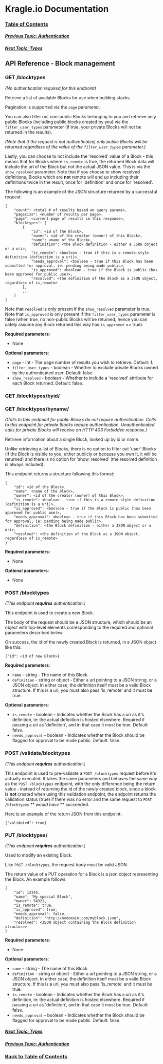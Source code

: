 # Kragle.io Documentation

### [Table of Contents](../README.md)

##### [Previous Topic: Authentication](./Authentication.md)

##### [Next Topic: Types](./Types.md)

## API Reference - Block management

### GET /blocktypes

_(No authentication required for this endpoint)_

Retrieve a list of available Blocks for use when building stacks.

Pagination is supported via the `page` parameter.

You can also filter out non-public Blocks belonging to you and retrieve only public Blocks (including public blocks created by you) via the `filter_user_types` parameter (if true, your private Blocks will not be returned in the results).

_(Note that if the request is not authenticated, only public Blocks will be returned regardless of the value of the `filter_user_types` parameter.)_

Lastly, you can choose to not include the 'resolved' value of a Block - this means that for Blocks where `is_remote` is true, the returned Block data will include the uri of the Block but not the actual JSON value. This is via the `show_resolved` parameter. Note that if you choose to show resolved definitions, Blocks which are **not** remote will end up including their definitions twice in the result, once for 'definition' and once for 'resolved'.

The following is an example of the JSON structure returned by a successful request:
```
{
    "count": <total # of results based on query params>,
    "pagesize": <number of results per page>,
    "page": <current page of results in this response>,
    "blocktypes": [
        {
            "id": <id of the Block>,
            "owner": <id of the creator (owner) of this Block>,
            "name": <name of the Block>,
            "definition": <the Block definition - either a JSON object or a uri>,
            "is_remote": <boolean - true if this is a remote-style definition (definition is a uri)>,
            "needs_approval": <boolean - true if this Block has been submitted for approval, ie: pending being made public>,
            "is_approved": <boolean - true if the Block is public (has been approved for public use)>,
            "resolved": <the definition of the Block as a JSON object, regardless of is_remote>
        },
        ...
    ]
}
```

Note that `resolved` is only present if the `show_resolved` parameter is true.
Note that `is_approved` is only present if the `filter_user_types` parameter is false (when true, no non-public Blocks will be returned, hence you can safely assume any Block returned this way has `is_approved` == true).

**Required parameters**:
  - None

**Optional parameters**:
  - `page` - int - The page number of results you wish to retrieve. Default: 1.
  - `filter_user_types` - boolean - Whether to exclude private Blocks owned by the authenticated user. Default: false.
  - `show_resolved` - boolean - Whether to include a 'resolved' attribute for each Block returned. Default: false.

### GET /blocktypes/byid/<block id>
### GET /blocktypes/byname/<block name>

_(Calls to this endpoint for public Blocks do not require authentication. Calls to this endpoint for private Blocks require authentication. Unauthenticated calls for private Blocks will receive an HTTP 403 Forbidden response.)_

Retrieve information about a single Block, looked up by id or name.

Unlike retrieving a list of Blocks, there is no option to filter out 'user' Blocks (if the Block is visible to you, either publicly or because you own it, it will be returned) and there is no option for 'show_resolved' (the resolved definition is always included).

This endpoint returns a structure following this format:
```
{
    "id": <id of the Block>,
    "name": <name of the Block>,
    "owner": <id of the creator (owner) of this Block>,
    "is_remote": <boolean - true if this is a remote-style definition (definition is a uri)>,
    "is_approved": <boolean - true if the Block is public (has been approved for public use)>,
    "needs_approval": <boolean - true if this Block has been submitted for approval, ie: pending being made public>,
    "definition": <the Block definition - either a JSON object or a uri>,
    "resolved": <the definition of the Block as a JSON object, regardless of is_remote>
}
```

**Required  parameters**:
  - None

**Optional parameters**:
  - None

### POST /blocktypes

_(This endpoint **requires** authentication.)_

This endpoint is used to create a new Block.

The body of the request should be a JSON structure, which should be an object with top-level elements corresponding to the required and optional parameters described below.

On success, the id of the newly created Block is returned, in a JSON object like this:
```
{"id": <id of new Block>}
```

**Required parameters**:
  - `name` - string - The name of this Block.
  - `definition` - string or object - Either a url pointing to a JSON string, or a JSON object. In either case, the definition itself must be a valid Block structure. If this is a uri, you must also pass 'is_remote' and it must be true.

**Optional parameters**:
  - `is_remote` - boolean - Indicates whether the Block has a uri as it's definition, ie: the actual definition is hosted elsewhere. Required if passing a uri as 'definition', and in that case it must be true. Default: false.
  - `needs_approval` - boolean - Indicates whether the Block should be flagged for approval to be made public. Default: false.

### POST /validate/blocktypes

_(This endpoint **requires** authentication.)_

This endpoint is used to pre-validate a `POST /blocktypes` request before it's actually executed. It takes the same parameters and behaves the same way as the `POST /blocktypes` endpoint, with the only difference being the return value - instead of returning the id of the newly created block, since a block is **not** created when using this validation endpoint, the endpoint returns the validation status (true) if there was no error and the same request to `POST /blocktypes` ** _would have_ ** succeeded.

Here is an example of the return JSON from this endpoint:
```
{"validated": true}
```

### PUT /blocktypes/<id>

_(This endpoint **requires** authentication.)_

Used to modify an existing Block.

Like `POST /blocktypes`, the request body must be valid JSON.

The return value of a PUT operation for a Block is a json object representing the Block. An example follows:
```
{
    "id": 12345,
    "name": "My special Block",
    "owner": 54321,
    "is_remote": true,
    "is_approved": true,
    "needs_approval": false,
    "definition": "http://mydomain.com/myblock.json",
    "resolved": <JSON object containing the Block definition structure>
}
```

**Required parameters**:
  - None

**Optional parameters**:
  - `name` - string - The name of this Block.
  - `definition` - string or object - Either a url pointing to a JSON string, or a JSON object. In either case, the definition itself must be a valid Block structure. If this is a uri, you must also pass 'is_remote' and it must be true.
  - `is_remote` - boolean - Indicates whether the Block has a uri as it's definition, ie: the actual definition is hosted elsewhere. Required if passing a uri as 'definition', and in that case it must be true. Default: false.
  - `needs_approval` - boolean - Indicates whether the Block should be flagged for approval to be made public. Default: false.

##### [Next Topic: Types](./Types.md)

##### [Previous Topic: Authentication](./Authentication.md)

### [Back to Table of Contents](../README.md)

